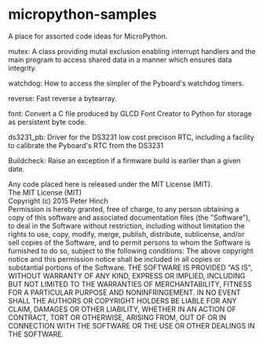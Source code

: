 # micropython-samples
A place for assorted code ideas for MicroPython.

mutex: A class providing mutal exclusion enabling interrupt handlers and the main program to
access shared data in a manner which ensures data integrity.

watchdog: How to access the simpler of the Pyboard's watchdog timers.

reverse: Fast reverse a bytearray.

font: Convert a C file produced by GLCD Font Creator to Python for storage as persistent byte code.

ds3231_pb: Driver for the DS3231 low cost precison RTC, including a facility to calibrate the
Pyboard's RTC from the DS3231

Buildcheck: Raise an exception if a firmware build is earlier than a given date.

Any code placed here is released under the MIT License (MIT).  
The MIT License (MIT)  
Copyright (c) 2015 Peter Hinch  
Permission is hereby granted, free of charge, to any person obtaining a copy
of this software and associated documentation files (the "Software"), to deal
in the Software without restriction, including without limitation the rights
to use, copy, modify, merge, publish, distribute, sublicense, and/or sell
copies of the Software, and to permit persons to whom the Software is
furnished to do so, subject to the following conditions:
The above copyright notice and this permission notice shall be included in
all copies or substantial portions of the Software.
THE SOFTWARE IS PROVIDED "AS IS", WITHOUT WARRANTY OF ANY KIND, EXPRESS OR
IMPLIED, INCLUDING BUT NOT LIMITED TO THE WARRANTIES OF MERCHANTABILITY,
FITNESS FOR A PARTICULAR PURPOSE AND NONINFRINGEMENT. IN NO EVENT SHALL THE
AUTHORS OR COPYRIGHT HOLDERS BE LIABLE FOR ANY CLAIM, DAMAGES OR OTHER
LIABILITY, WHETHER IN AN ACTION OF CONTRACT, TORT OR OTHERWISE, ARISING FROM,
OUT OF OR IN CONNECTION WITH THE SOFTWARE OR THE USE OR OTHER DEALINGS IN
THE SOFTWARE.
